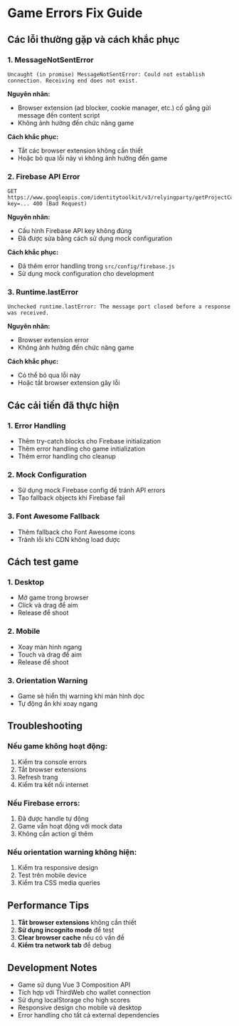 # Game Errors Fix Guide

## Các lỗi thường gặp và cách khắc phục

### 1. MessageNotSentError
```
Uncaught (in promise) MessageNotSentError: Could not establish connection. Receiving end does not exist.
```

**Nguyên nhân:**
- Browser extension (ad blocker, cookie manager, etc.) cố gắng gửi message đến content script
- Không ảnh hưởng đến chức năng game

**Cách khắc phục:**
- Tắt các browser extension không cần thiết
- Hoặc bỏ qua lỗi này vì không ảnh hưởng đến game

### 2. Firebase API Error
```
GET https://www.googleapis.com/identitytoolkit/v3/relyingparty/getProjectConfig?key=... 400 (Bad Request)
```

**Nguyên nhân:**
- Cấu hình Firebase API key không đúng
- Đã được sửa bằng cách sử dụng mock configuration

**Cách khắc phục:**
- Đã thêm error handling trong `src/config/firebase.js`
- Sử dụng mock configuration cho development

### 3. Runtime.lastError
```
Unchecked runtime.lastError: The message port closed before a response was received.
```

**Nguyên nhân:**
- Browser extension error
- Không ảnh hưởng đến chức năng game

**Cách khắc phục:**
- Có thể bỏ qua lỗi này
- Hoặc tắt browser extension gây lỗi

## Các cải tiến đã thực hiện

### 1. Error Handling
- Thêm try-catch blocks cho Firebase initialization
- Thêm error handling cho game initialization
- Thêm error handling cho cleanup

### 2. Mock Configuration
- Sử dụng mock Firebase config để tránh API errors
- Tạo fallback objects khi Firebase fail

### 3. Font Awesome Fallback
- Thêm fallback cho Font Awesome icons
- Tránh lỗi khi CDN không load được

## Cách test game

### 1. Desktop
- Mở game trong browser
- Click và drag để aim
- Release để shoot

### 2. Mobile
- Xoay màn hình ngang
- Touch và drag để aim
- Release để shoot

### 3. Orientation Warning
- Game sẽ hiển thị warning khi màn hình dọc
- Tự động ẩn khi xoay ngang

## Troubleshooting

### Nếu game không hoạt động:
1. Kiểm tra console errors
2. Tắt browser extensions
3. Refresh trang
4. Kiểm tra kết nối internet

### Nếu Firebase errors:
1. Đã được handle tự động
2. Game vẫn hoạt động với mock data
3. Không cần action gì thêm

### Nếu orientation warning không hiện:
1. Kiểm tra responsive design
2. Test trên mobile device
3. Kiểm tra CSS media queries

## Performance Tips

1. **Tắt browser extensions** không cần thiết
2. **Sử dụng incognito mode** để test
3. **Clear browser cache** nếu có vấn đề
4. **Kiểm tra network tab** để debug

## Development Notes

- Game sử dụng Vue 3 Composition API
- Tích hợp với ThirdWeb cho wallet connection
- Sử dụng localStorage cho high scores
- Responsive design cho mobile và desktop
- Error handling cho tất cả external dependencies
